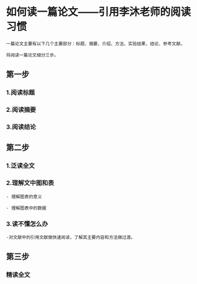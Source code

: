 # 如何读一篇论文——引用李沐老师的阅读习惯

    一篇论文主要有以下几个主要部分：标题、摘要、介绍、方法、实验结果、结论、参考文献。

    将阅读一篇论文细分三步。

## 第一步

### 1.阅读标题

### 2.阅读摘要

### 3.阅读结论

## 第二步

### 1.泛读全文

### 2.理解文中图和表

    - 理解图表的意义

    - 理解图表中的数据

### 3.读不懂怎么办

    -对文献中的引用文献做快速阅读，了解其主要内容和方法做过渡。 

## 第三步

### 精读全文